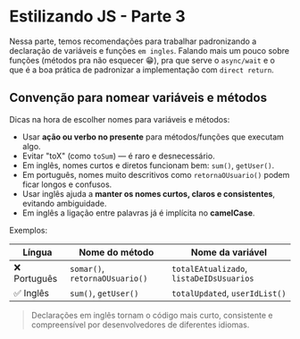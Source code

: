 # Estilizando JS - Parte 3

Nessa parte, temos recomendações para trabalhar padronizando a declaração de variáveis e funções
`em ingles`. Falando mais um pouco sobre funções (métodos pra não esquecer 😁), pra que serve o
`async/wait` e o que é a boa prática de padronizar a implementação com `direct return`.

## Convenção para nomear variáveis e métodos

Dicas na hora de escolher nomes para variáveis e métodos:

- Usar **ação ou verbo no presente** para métodos/funções que executam algo.
- Evitar "toX" (como `toSum`) — é raro e desnecessário.
- Em inglês, nomes curtos e diretos funcionam bem: `sum()`, `getUser()`.
- Em português, nomes muito descritivos como `retornaOUsuario()` podem ficar longos e confusos.
- Usar inglês ajuda a **manter os nomes curtos, claros e consistentes**, evitando ambiguidade.
- Em inglês a ligação entre palavras já é implícita no **camelCase**.

Exemplos:

| Língua       | Nome do método                 | Nome da variável                         |
| ------------ | ------------------------------ | ---------------------------------------- |
| ❌ Português | `somar()`, `retornaOUsuario()` | `totalEAtualizado`, `listaDeIDsUsuarios` |
| ✅ Inglês    | `sum()`, `getUser()`           | `totalUpdated`, `userIdList()`           |

> Declarações em inglês tornam o código mais curto, consistente e compreensível por desenvolvedores
> de diferentes idiomas.
